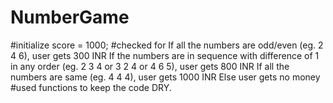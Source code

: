 # NumberGame
#initialize  score  = 1000;
#checked for 
If all the numbers are odd/even (eg. 2 4 6), user gets 300 INR
If the numbers are in sequence with difference of 1 in any order (eg. 2 3 4 or 3 2 4 or 4 6 5), user gets 800 INR
If all the numbers are same (eg. 4 4 4), user gets 1000 INR
Else user gets no money
#used functions to keep the code DRY.
